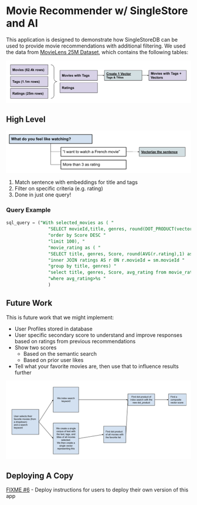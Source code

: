 # Movie Recommender w/ SingleStore and AI

This application is designed to demonstrate how SingleStoreDB can be used to provide movie recommendations with additional filtering. We used the data from [MovieLens 25M Dataset](https://grouplens.org/datasets/movielens/25m/), which contains the following tables:

![Database Tables](./assets/database_tables.png)

## High Level

![Request Flow](./assets/request_flow.png)

1. Match sentence with embeddings for title and tags
2. Filter on specific criteria (e.g. rating)
3. Done in just one query!

### Query Example

``` sql
sql_query = ("With selected_movies as ( "
                "SELECT movieId,title, genres, round(DOT_PRODUCT(vector, JSON_ARRAY_PACK(%s)),3) AS Score FROM movie_with_tags_with_vectors tv "
                "order by Score DESC "
                "limit 100), "
                "movie_rating as ( "
                "SELECT title, genres, Score, round(AVG(r.rating),1) as avg_rating from selected_movies sm "
                "inner JOIN ratings AS r ON r.movieId = sm.movieId "
                "group by title, genres) "
                "select title, genres, Score, avg_rating from movie_rating "
                "where avg_rating>%s "
                )
```

## Future Work

This is future work that we might implement:

- User Profiles stored in database
- User specific secondary score to understand and improve responses based on ratings from previous recommendations
- Show two scores
    - Based on the semantic search
    - Based on prior user likes
- Tell what your favorite movies are, then use that to influence results further

![Future Work](./assets/future_workflow.png)

## Deploying A Copy

[FIXME #6](https://github.com/arno756/movie-recommender-flask/issues/6) - Deploy instructions for users to deploy their own version of this app